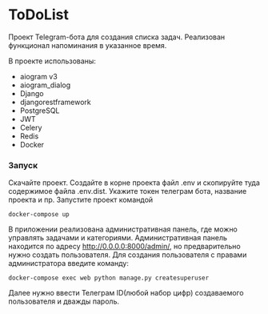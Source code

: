 # ToDoList
Проект Telegram-бота для создания списка задач. Реализован функционал напоминания в указанное время. 

В проекте использованы:
* aiogram v3
* aiogram_dialog
* Django
* djangorestframework
* PostgreSQL
* JWT
* Celery
* Redis
* Docker


### Запуск 

Скачайте проект. Создайте в корне проекта файл .env и скопируйте туда содержимое файла .env.dist. Укажите токен телеграм бота, название проекта и пр.
Запустите проект командой
   ```shell
   docker-compose up
   ```

В приложении реализована административная панель, где можно управлять задачами и категориями. Административная панель находится по адресу http://0.0.0.0:8000/admin/, но предварительно нужно создать пользователя. 
Для создания пользователя с правами администратора введите команду:

   ```shell
   docker-compose exec web python manage.py createsuperuser
   ```

Далее нужно ввести Телеграм ID(любой набор цифр) создаваемого пользователя и дважды пароль.